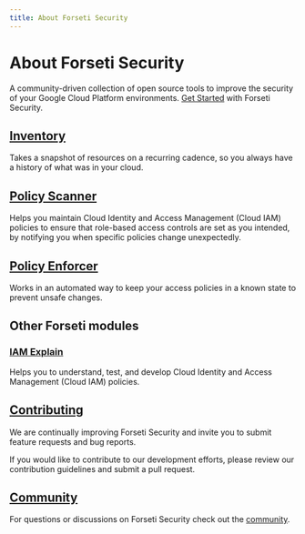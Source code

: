 ```yaml
---
title: About Forseti Security
---
```

# About Forseti Security

A community-driven collection of open source tools to improve the security of
your Google Cloud Platform environments. [Get Started](docs/forseti-quickstart)
with Forseti Security.

## [Inventory](docs/inventory-quickstart)
Takes a snapshot of resources on a recurring cadence, so you always have a
history of what was in your cloud.

## [Policy Scanner](docs/scanner-quickstart)
Helps you maintain Cloud Identity and Access Management (Cloud IAM) policies to
ensure that role-based access controls are
set as you intended, by notifying you when specific policies change
unexpectedly.

## [Policy Enforcer](docs/enforcer-quickstart)
Works in an automated way to keep your access policies in a known state to
prevent unsafe changes.

## Other Forseti modules

### [IAM Explain](docs/iam-explain-quickstart)
Helps you to understand, test, and develop Cloud Identity and Access Management
(Cloud IAM) policies.

## [Contributing](docs/contributing)
We are continually improving Forseti Security and invite you to submit feature
requests and bug reports.

If you would like to contribute to our development efforts, please review our
contribution guidelines and submit a pull request.

## [Community](http://forseti-security.io/community)
For questions or discussions on Forseti Security check out the
[community](http://forseti-security.io/community).
